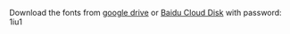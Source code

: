 Download the fonts from [google drive](https://drive.google.com/file/d/1yEKTmEmZkIIhBH-2MUzDpEVdy7Ge9pMS/view?usp=sharing) or [Baidu Cloud Disk](https://pan.baidu.com/s/1IqFRh9KOPCgkvO75mi-8aA) with password: 1iu1

